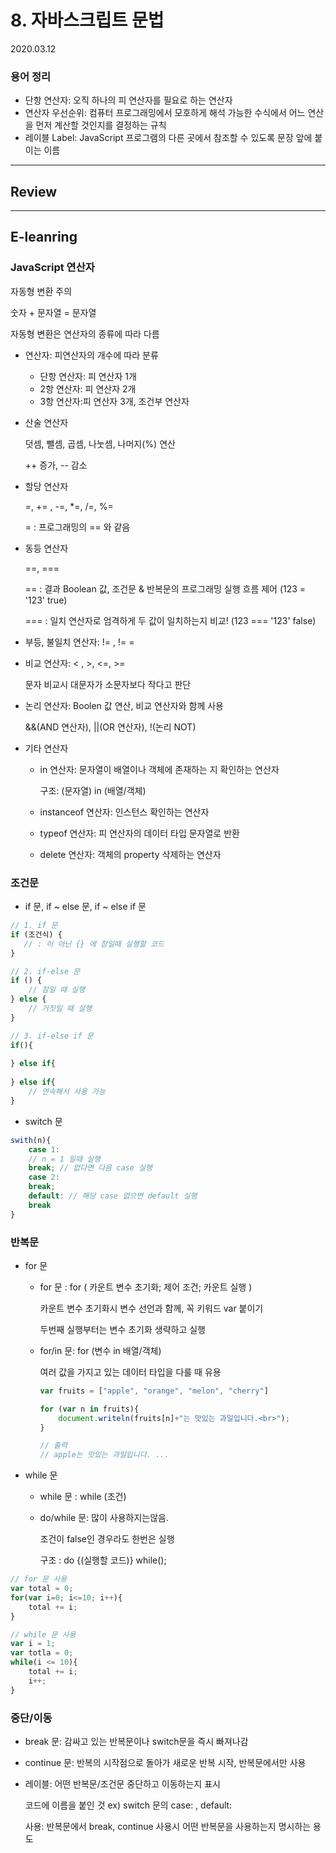 # 8. 자바스크립트 문법

2020.03.12

> 

### 용어 정리 

- 단항 연산자: 오직 하나의 피 연산자를 필요로 하는 연산자
- 연산자 우선순위: 컴퓨터 프로그래밍에서 모호하게 해석 가능한 수식에서 어느 연산을 먼저 계산할 것인지를 결정하는 규칙
- 레이블 Label: JavaScript 프로그램의 다른 곳에서 참조할 수 있도록 문장 앞에 붙이는 이름

---

## Review



---

## E-leanring

### JavaScript 연산자

자동형 변환 주의

숫자 + 문자열 = 문자열

자동형 변환은 연산자의 종류에 따라 다름

- 연산자: 피연산자의 개수에 따라 분류
  - 단항 연산자: 피 연산자 1개
  - 2항 연산자: 피 연산자 2개
  - 3항 연산자:피 연산자 3개, 조건부 연산자

- 산술 연산자

  덧셈, 뺄셈, 곱셈, 나눗셈, 나머지(%) 연산

  ++ 증가, -- 감소

- 할당 연산자

  =, += , -=, *=, /=, %=

  = : 프로그래밍의 == 와 같음 

- 동등 연산자

  ==, ===

  == : 결과 Boolean 값, 조건문 & 반복문의 프로그래밍 실행 흐름 제어 (123 = '123' true)

  === : 일치 연산자로 엄격하게 두 값이 일치하는지 비교! (123 === '123' false)

- 부등, 불일치 연산자: != , != =

- 비교 연산자: < , >, <=, >=

  문자 비교시 대문자가 소문자보다 작다고 판단

- 논리 연산자: Boolen 값 연산, 비교 연산자와 함께 사용

  &&(AND 연산자), ||(OR 연산자), !(논리 NOT)

- 기타 연산자

  - in 연산자: 문자열이 배열이나 객체에 존재하는 지 확인하는 연산자

    구조: (문자열) in (배열/객체)

  - instanceof 연산자: 인스턴스 확인하는 연산자

  - typeof 연산자: 피 연산자의 데이터 타입 문자열로 반환

  - delete 연산자: 객체의 property 삭제하는 연산자

  

### 조건문

- if 문, if ~ else 문, if ~ else if 문	

```javascript
// 1. if 문
if (조건식) {
   // : 이 아닌 {} 에 참일때 실행할 코드
}

// 2. if-else 문
if () {
    // 참일 때 실행
} else {
    // 거짓일 때 실행
}

// 3. if-else if 문
if(){
   
} else if{
    
} else if{
    // 연속해서 사용 가능
}
```

- switch 문

```javascript
swith(n){
    case 1:
    // n = 1 일때 실행
    break; // 없다면 다음 case 실행
    case 2:
    break;
    default: // 해당 case 없으면 default 실행
    break
}
```

### 반복문

- for 문
  - for 문 : for ( 카운트 변수 초기화; 제어 조건; 카운트 실행 )

    카운트 변수 초기화시 변수 선언과 함께, 꼭 키워드 var 붙이기

    두번째 실행부터는 변수 초기화 생략하고 실행

  - for/in 문: for (변수 in 배열/객체)

    여러 값을 가지고 있는 데이터 타입을 다룰 때 유용

    ```javascript
    var fruits = ["apple", "orange", "melon", "cherry"]
    
    for (var n in fruits){
        document.writeln(fruits[n]+"는 맛있는 과일입니다.<br>");
    }
    
    // 출력
    // apple는 맛있는 과일입니다. ...
    ```

- while 문
  - while 문 : while (조건)

  - do/while  문: 많이 사용하지는않음.

    조건이 false인 경우라도 한번은 실행

    구조 : do {(실행할 코드)} while();

```javascript
// for 문 사용
var total = 0;
for(var i=0; i<=10; i++){
    total += i;
}

// while 문 사용
var i = 1;
var totla = 0;
while(i <= 10){
    total += i;
    i++;    
}
```

### 중단/이동

- break 문: 감싸고 있는 반복문이나 switch문을 즉시 빠져나감

- continue 문: 반복의 시작점으로 돌아가 새로운 반복 시작, 반복문에서만 사용

- 레이블: 어떤 반복문/조건문 중단하고 이동하는지  표시

  코드에 이름을 붙인 것 ex) switch 문의 case: , default:

  사용: 반복문에서 break, continue 사용시 어떤 반복문을 사용하는지 명시하는 용도